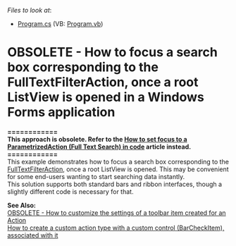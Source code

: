 <!-- default file list -->
*Files to look at*:

* [Program.cs](./CS/WinSolution.Win/Program.cs) (VB: [Program.vb](./VB/WinSolution.Win/Program.vb))
<!-- default file list end -->
# OBSOLETE - How to focus a search box corresponding to the FullTextFilterAction, once a root ListView is opened in a Windows Forms application


<p><strong>============</strong><br><strong>This approach is obsolete. Refer to the <a href="https://www.devexpress.com/Support/Center/p/Q559647">How to set focus to a ParametrizedAction (Full Text Search) in code</a> article instead.</strong><br><strong>============</strong><br>This example demonstrates how to focus a search box corresponding to the <a href="http://documentation.devexpress.com/#Xaf/clsDevExpressExpressAppSystemModuleFilterControllertopic"><u>FullTextFilterAction</u></a>, once a root ListView is opened. This may be convenient for some end-users wanting to start searching data instantly.<br> This solution supports both standard bars and ribbon interfaces, though a slightly different code is necessary for that.</p>
<p><strong>See Also:</strong><br> <a href="https://www.devexpress.com/Support/Center/p/E1098">OBSOLETE - How to customize the settings of a toolbar item created for an Action</a><br> <a href="https://www.devexpress.com/Support/Center/p/E1977">How to create a custom action type with a custom control (BarCheckItem), associated with it</a></p>

<br/>


